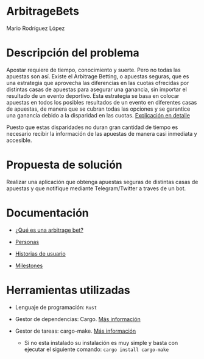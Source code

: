 # ArbitrageBets
Mario Rodríguez López

# Descripción del problema

Apostar requiere de tiempo, conocimiento y suerte. Pero no todas las apuestas son así. Existe el Arbitrage Betting, o apuestas seguras, que es una estrategia que aprovecha las diferencias en las cuotas ofrecidas por distintas casas de apuestas para asegurar una ganancia, sin importar el resultado de un evento deportivo. Esta estrategia se basa en colocar apuestas en todos los posibles resultados de un evento en diferentes casas de apuestas, de manera que se cubran todas las opciones y se garantice una ganancia debido a la disparidad en las cuotas.
[Explicación en detalle](https://oddspedia.com/es/apuestas/estrategias/arbitrage-betting)

Puesto que estas disparidades no duran gran cantidad de tiempo es necesario recibir la información de las apuestas de manera casi inmediata y accesible.

# Propuesta de solución

Realizar una aplicación que obtenga apuestas seguras de distintas casas de apuestas y que notifique mediante Telegram/Twitter a traves de un bot.

# Documentación 

- [¿Qué es una arbitrage bet?](docs/arbitrage_bet.md)

- [Personas](docs/user-jorneys.md)

- [Historias de usuario](docs/user-stories.md)

- [Milestones](docs/milestones.md)


# Herramientas utilizadas

- Lenguaje de programación: `Rust`

- Gestor de dependencias: Cargo. [Más información](docs/gestor-dependencias.md)

- Gestor de tareas: cargo-make. [Más información](docs/gestor-tareas.md)
    - Si no esta instalado su instalación es muy simple y basta con ejecutar el siguiente comando:
    `cargo install cargo-make`
